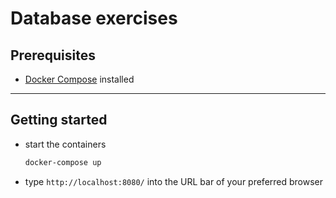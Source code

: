 # Database exercises

## Prerequisites

* [Docker Compose](https://docs.docker.com/compose/) installed

---

## Getting started

* start the containers

  ```bash
  docker-compose up
  ```

* type `http://localhost:8080/` into the URL bar of your preferred browser
